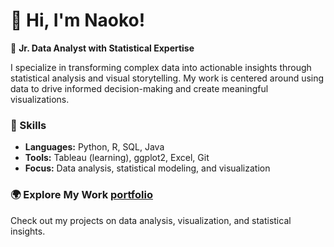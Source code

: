 # 👋 Hi, I'm Naoko!  

🎯 **Jr. Data Analyst with Statistical Expertise**  

I specialize in transforming complex data into actionable insights through statistical analysis and visual storytelling. My work is centered around using data to drive informed decision-making and create meaningful visualizations.

### 🔧 Skills  
- **Languages:** Python, R, SQL, Java  
- **Tools:** Tableau (learning), ggplot2, Excel, Git  
- **Focus:** Data analysis, statistical modeling, and visualization  

### 🌍 Explore My Work [portfolio](https://naokoi0408.github.io/Portfolio/)
Check out my projects on data analysis, visualization, and statistical insights.  

